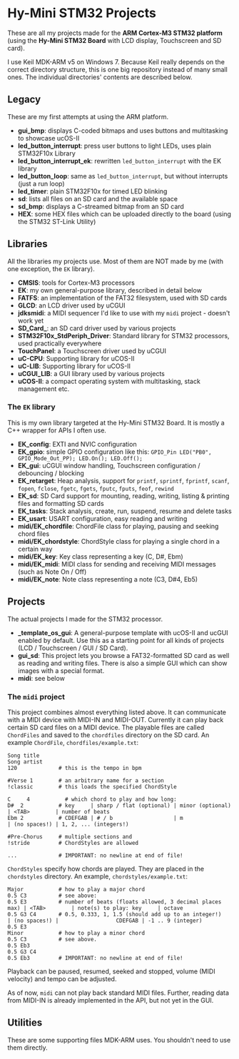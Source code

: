 # Hy-Mini STM32 Projects

These are all my projects made for the **ARM Cortex-M3 STM32 platform** (using the **Hy-Mini STM32 Board** with LCD display, Touchscreen and SD card).

I use Keil MDK-ARM v5 on Windows 7. Because Keil really depends on the correct directory structure, this is one big repository instead of many small ones.
The individual directories' contents are described below.

## Legacy

These are my first attempts at using the ARM platform.

- **gui_bmp**: displays C-coded bitmaps and uses buttons and multitasking to showcase ucOS-II
- **led_button_interrupt**: press user buttons to light LEDs, uses plain STM32F10x Library
- **led_button_interrupt_ek**: rewritten `led_button_interrupt` with the EK library
- **led_button_loop**: same as `led_button_interrupt`, but without interrupts (just a run loop)
- **led_timer**: plain STM32F10x for timed LED blinking
- **sd**: lists all files on an SD card and the available space
- **sd_bmp**: displays a C-streamed bitmap from an SD card
- **HEX**: some HEX files which can be uploaded directly to the board (using the STM32 ST-Link Utility)

## Libraries

All the libraries my projects use. Most of them are NOT made by me (with one exception, the `EK` library).

- **CMSIS**: tools for Cortex-M3 processors
- **EK**: my own general-purpose library, described in detail below
- **FATFS**: an implementation of the FAT32 filesystem, used with SD cards
- **GLCD**: an LCD driver used by uCGUI
- **jdksmidi**: a MIDI sequencer I'd like to use with my `midi` project - doesn't work yet
- **SD_Card_**: an SD card driver used by various projects
- **STM32F10x_StdPeriph_Driver**: Standard library for STM32 processors, used practically everywhere
- **TouchPanel**: a Touchscreen driver used by uCGUI
- **uC-CPU**: Supporting library for uCOS-II
- **uC-LIB**: Supporting library for uCOS-II
- **uCGUI_LIB**: a GUI library used by various projects
- **uCOS-II**: a compact operating system with multitasking, stack management etc.

### The `EK` library

This is my own library targeted at the Hy-Mini STM32 Board. It is mostly a C++ wrapper for APIs I often use.

- **EK_config**: EXTI and NVIC configuration
- **EK_gpio**: simple GPIO configuration like this: `GPIO_Pin LED("PB0", GPIO_Mode_Out_PP); LED.On(); LED.Off();`
- **EK_gui**: uCGUI window handling, Touchscreen configuration / debouncing / blocking
- **EK_retarget**: Heap analysis, support for `printf`, `sprintf`, `fprintf`, `scanf`, `fopen`, `fclose`, `fgetc`, `fgets`, `fputc`, `fputs`, `feof`, `rewind`
- **EK_sd**: SD Card support for mounting, reading, writing, listing & printing files and formatting SD cards
- **EK_tasks**: Stack analysis, create, run, suspend, resume and delete tasks
- **EK_usart**: USART configuration, easy reading and writing
- **midi/EK_chordfile**: ChordFile class for playing, pausing and seeking chord files
- **midi/EK_chordstyle**: ChordStyle class for playing a single chord in a certain way
- **midi/EK_key**: Key class representing a key (C, D#, Ebm)
- **midi/EK_midi**: MIDI class for sending and receiving MIDI messages (such as Note On / Off)
- **midi/EK_note**: Note class representing a note (C3, D#4, Eb5)

## Projects

The actual projects I made for the STM32 processor.

- **_template_os_gui**: A general-purpose template with ucOS-II and ucGUI enabled by default.
  Use this as a starting point for all kinds of projects (LCD / Touchscreen / GUI / SD Card).
- **gui_sd**: This project lets you browse a FAT32-formatted SD card as well as reading and writing files.
  There is also a simple GUI which can show images with a special format.
- **midi**: see below

### The `midi` project

This project combines almost everything listed above.
It can communicate with a MIDI device with MIDI-IN and MIDI-OUT. Currently it can play back certain SD card files on a MIDI device.
The playable files are called `ChordFiles` and saved to the `chordfiles` directory on the SD card.
An example `ChordFile`, `chordfiles/example.txt`:
  
    Song title
    Song artist
    120             # this is the tempo in bpm

    #Verse 1        # an arbitrary name for a section
    !classic        # this loads the specified ChordStyle

    C	  4           # which chord to play and how long:
    D#	2           # key     | sharp / flat (optional) | minor (optional) | <TAB>        | number of beats
    Ebm	2           # CDEFGAB | # / b                   | m                | (no spaces!) | 1, 2, ... (integers!)

    #Pre-Chorus     # multiple sections and
    !stride         # ChordStyles are allowed
    
    ...             # IMPORTANT: no newline at end of file!
    
`ChordStyles` specify how chords are played. They are placed in the `chordstyles` directory. An example, `chordstyles/example.txt`:

    Major           # how to play a major chord
    0.5 C3          # see above:
    0.5	E3          # number of beats (floats allowed, 3 decimal places max) | <TAB>        | note(s) to play: key     | octave
    0.5	G3 C4       # 0.5, 0.333, 1, 1.5 (should add up to an integer!)      | (no spaces!) |                  CDEFGAB | -1 .. 9 (integer)
    0.5	E3
    Minor           # how to play a minor chord
    0.5	C3          # see above.
    0.5	Eb3
    0.5	G3 C4
    0.5	Eb3         # IMPORTANT: no newline at end of file!
    
Playback can be paused, resumed, seeked and stopped, volume (MIDI velocity) and tempo can be adjusted.
    
As of now, `midi` can not play back standard MIDI files. Further, reading data from MIDI-IN is already implemented in the API,
but not yet in the GUI.

## Utilities

These are some supporting files MDK-ARM uses. You shouldn't need to use them directly.